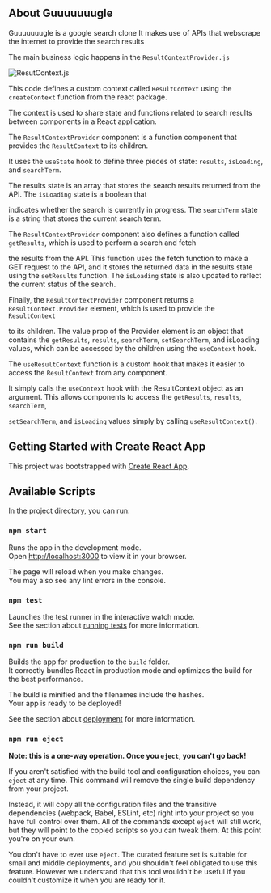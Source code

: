 ## About Guuuuuuugle

Guuuuuuugle is a google search clone
It makes use of APIs that webscrape the internet to provide the search results

The main business logic happens in the `ResultContextProvider.js`

![ResutContext.js](https://images2.imgbox.com/0b/3b/TMds0vJM_o.png)
  
This  code  defines  a  custom  context  called  `ResultContext`  using  the  `createContext`  function  from  the  react  package.

The  context  is  used  to  share  state  and  functions  related  to  search  results  between  components  in  a  React  application.

The  `ResultContextProvider`  component  is  a  function  component  that  provides  the  `ResultContext`  to  its  children.

It  uses  the  `useState`  hook  to  define  three  pieces  of  state: `results`, `isLoading`, and  `searchTerm`.


The  results  state  is  an  array  that  stores  the  search  results  returned  from  the  API. The  `isLoading`  state  is  a  boolean  that

indicates  whether  the  search  is  currently  in  progress. The  `searchTerm`  state  is  a  string  that  stores  the  current  search  term.

 
The  `ResultContextProvider`  component  also  defines  a  function  called  `getResults`, which  is  used  to  perform  a  search  and  fetch

the  results  from  the  API. This  function  uses  the  fetch  function  to  make  a  GET  request  to  the  API, and  it  stores  the  returned  data  in  the  results  state  using  the  `setResults`  function. The  `isLoading`  state  is  also  updated  to  reflect  the  current  status  of  the  search.

Finally, the  `ResultContextProvider`  component  returns  a  `ResultContext.Provider`  element, which  is  used  to  provide  the  `ResultContext`

to  its  children. The  value  prop  of  the  Provider  element  is  an  object  that  contains  the  `getResults`, `results`, `searchTerm`, `setSearchTerm`, and  isLoading  values, which  can  be  accessed  by  the  children  using  the  `useContext`  hook.

The  `useResultContext`  function  is  a  custom  hook  that  makes  it  easier  to  access  the  `ResultContext`  from  any  component.

It  simply  calls  the  `useContext`  hook  with  the  ResultContext  object  as  an  argument. This  allows  components  to  access  the  `getResults`, `results`, `searchTerm`,

`setSearchTerm`, and  `isLoading`  values  simply  by  calling  `useResultContext()`.

## Getting Started with Create React App

This project was bootstrapped with [Create React App](https://github.com/facebook/create-react-app).

## Available Scripts

In the project directory, you can run:

### `npm start`

Runs the app in the development mode.\
Open [http://localhost:3000](http://localhost:3000) to view it in your browser.

The page will reload when you make changes.\
You may also see any lint errors in the console.

### `npm test`

Launches the test runner in the interactive watch mode.\
See the section about [running tests](https://facebook.github.io/create-react-app/docs/running-tests) for more information.

### `npm run build`

Builds the app for production to the `build` folder.\
It correctly bundles React in production mode and optimizes the build for the best performance.

The build is minified and the filenames include the hashes.\
Your app is ready to be deployed!

See the section about [deployment](https://facebook.github.io/create-react-app/docs/deployment) for more information.

### `npm run eject`

**Note: this is a one-way operation. Once you `eject`, you can't go back!**

If you aren't satisfied with the build tool and configuration choices, you can `eject` at any time. This command will remove the single build dependency from your project.

Instead, it will copy all the configuration files and the transitive dependencies (webpack, Babel, ESLint, etc) right into your project so you have full control over them. All of the commands except `eject` will still work, but they will point to the copied scripts so you can tweak them. At this point you're on your own.

You don't have to ever use `eject`. The curated feature set is suitable for small and middle deployments, and you shouldn't feel obligated to use this feature. However we understand that this tool wouldn't be useful if you couldn't customize it when you are ready for it.
